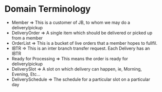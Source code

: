 Domain Terminology
==================

* Member => This is a customer of JB, to whom we may do a delivery/pickup
* DeliveryOrder => A single item which should be delivered or picked up from a member
* OrderList => This is a bucket of live orders that a member hopes to fullfil.
* IBTR => This is an inter branch transfer request. Each Delivery has an IBTR
* Ready for Processing => This means the order is ready for delivery/pickup
* DeliverySlot => A slot on which delivery can happen, ie, Morning, Evening, Etc...
* DeliverySchedule => The schedule for a particular slot on a particular day
